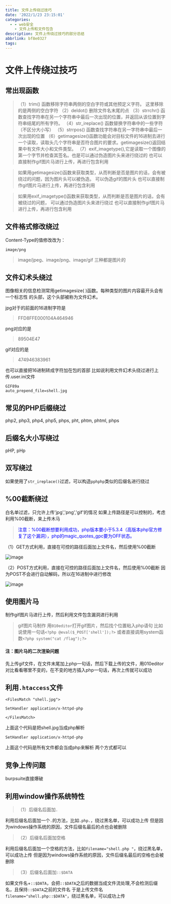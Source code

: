```yaml
---
title: 文件上传绕过技巧
date: '2022/1/23 23:15:01'
categories:
  - - web安全
    - 文件上传和文件包含
description: 文件上传绕过技巧的部分总结
abbrlink: bf8e0327
tags:
---
```


# 文件上传绕过技巧

## 常出现函数

> （1）trim() 函数移除字符串两侧的空白字符或其他预定义字符。
    这里移除的是两侧的空白字符
  （2）deldot() 删除文件名末尾的点
  （3）strrchr() 函数查找字符串在另一个字符串中最后一次出现的位置，并返回从该位置到字符串结尾的所有字符。
  （4）str_ireplace() 函数替换字符串中的一些字符（不区分大小写）
  （5）strrpos() 函数查找字符串在另一字符串中最后一次出现的位置
  （6）getimagesize()函数功能会对目标文件的16进制去进行一个读取，读取头几个字符串是否符合图片的要求。getimagesize()返回结果中有文件大小和文件类型。
  （7）exif_imagetype(),它是读取一个图像的第一个字节并检查其签名。也是可以通过伪造图片头来进行绕过的
也可以直接制作gif图片马进行上传，再进行包含利用

> 如果用getimagesize()函数来获取类型，从而判断是否是图片的话，会有被绕过的问题，因为图片头可以被伪造。
可以伪造gif的图片头
也可以直接制作gif图片马进行上传，再进行包含利用

> 如果用exif_imagetype()函数来获取类型，从而判断是否是图片的话，会有被绕过的问题，
可以通过伪造图片头来进行绕过
也可以直接制作gif图片马进行上传，再进行包含利用

## 文件格式修改绕过
Content-Type的值修改改为：

    image/png
> image/jpeg、image/png、image/gif 三种都是图片的

## 文件幻术头绕过

图像相关的信息检测常用getimagesize( )函数。每种类型的图片内容最开头会有一个标志性 的头部，这个头部被称为文件幻术。

jpg对于的前面的16进制字符是
>FFD8FFE000104A464946

png对应的是
>89504E47

gif对应的是
>474946383961

也可以直接把16进制转成字符加在包的首部
比如说利用文件幻术头绕过进行上传.user.ini文件
```
GIF89a
auto_prepend_file=shell.jpg
```


## 常见的PHP后缀绕过
php2, php3, php4, php5, phps, pht, phtm, phtml, phps

## 后缀名大小写绕过
pHP, pHp

## 双写绕过
如果使用了```str_ireplace()```过滤，可以构造```pphphp```类似的后缀名进行绕过

## %00截断绕过
白名单过滤，只允许上传'jpg','png','gif'的情况
如果上传路径是可以控制的，考虑利用%00截断，来上传木马
> <font color=blue>注意：%00截断想要利用成功，php版本要小于5.3.4（高版本php官方修复了这个漏洞），php的magic_quotes_gpc要为OFF状态。</font>

（1）GET方式利用，直接在可控的路径后面加上文件名，然后使用%00截断

![image](https://gitee.com/black_while/save_image/raw/master/file_upload/upload_labs_master/upload_labs_pass_12.png)

（2）POST方式利用，直接在可控的路径后面加上文件名，然后使用%00截断
因为POST不会进行自动解码，所以在16进制中进行修改

![image](https://gitee.com/black_while/save_image/raw/master/file_upload/upload_labs_master/upload_labs_pass_13.png)

## 使用图片马

制作gif图片马进行上传，然后利用文件包含漏洞进行利用

> gif图片马制作
用```010editor```打开gif图片，然后找个位置粘入php语句
比如说使用一句话```<?php @eval($_POST['shell']);?>```
或者直接调用system函数```<?php system("cat /flag");?>```

#### 注：图片马的二次渲染问题

先上传gif文件，在文件末尾加上php一句话，然后下载上传的文件，用010editor对比看看哪里不变的，在不变的地方插入php一句话，再次上传就可以成功


## 利用```.htaccess```文件
```
<FilesMatch "shell.jpg">
 
SetHandler application/x-httpd-php
 
</FilesMatch>
```
上面这个代码是把shell.jpg当成php解析
```
SetHandler application/x-httpd-php
```
上面这个代码是所有文件都会当成php来解析
两个方式都可以

## 竞争上传问题
burpsuite直接爆破


## 利用window操作系统特性

>（1）后缀名后面加```.```

利用后缀名后面加一个```.```的方法，比如```.php.```，绕过黑名单，可以成功上传
但是因为windows操作系统的原因，文件后缀名最后的点也会被删除
>（2）后缀名后面加空格

利用后缀名后面加一个空格的方法，比如```filename="shell.php "```，绕过黑名单，可以成功上传
但是因为windows操作系统的原因，文件后缀名最后的空格也会被删除
>（3）后缀名后面加```::$DATA```

如果文件名+```::$DATA```，会把```::$DATA```之后的数据当成文件流处理,不会检测后缀名，且保持```::$DATA```之前的文件名
于是上传文件名```filename="shell.php::$DATA"```，绕过黑名单，可以成功上传